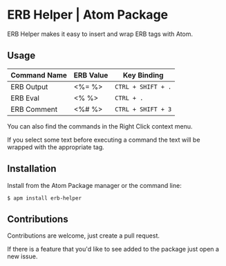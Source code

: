 # ERB Helper | Atom Package

ERB Helper makes it easy to insert and wrap ERB tags with Atom.

## Usage

| Command Name | ERB Value | Key Binding            |
|--------------|-----------|------------------------|
| ERB Output   | <%=  %>   | ```CTRL + SHIFT + .``` |
| ERB Eval     | <%  %>    | ```CTRL + .```         |
| ERB Comment  | <%#  %>   | ```CTRL + SHIFT + 3``` |

You can also find the commands in the Right Click context menu.

If you select some text before executing a command the text will be wrapped with the
appropriate tag.

## Installation

Install from the Atom Package manager or the command line:


```$ apm install erb-helper```

## Contributions

Contributions are welcome, just create a pull request.

If there is a feature that you'd like to see added to the package
just open a new issue.
